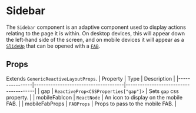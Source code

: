 # Sidebar
The `Sidebar` component is an adaptive component used to display actions relating to the page it is within. On desktop devices, this will appear down the left-hand side of the screen, and on mobile devices it will appear as a [`SlideUp`](../overlays/slide-up.md) that can be opened with a [`FAB`](../buttons/fab.md).


## Props
Extends `GenericReactiveLayoutProps`.
| Property       | Type                                 | Description                           |
|----------------|--------------------------------------|---------------------------------------|
| gap            | `ReactiveProp<CSSProperties["gap"]>` | Sets `gap` css property.              |
| mobileFabIcon  | `ReactNode`                          | An icon to display on the mobile FAB. |
| mobileFabProps | `FABProps`                           | Props to pass to the mobile FAB.      |